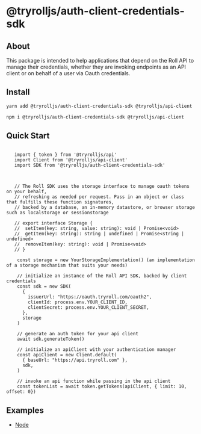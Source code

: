 # @tryrolljs/auth-client-credentials-sdk

## About

This package is intended to help applications that depend on the Roll API to manage their credentials, whether they are invoking endpoints as an API client or on behalf of a user via Oauth credentials.

## Install

```sh
yarn add @tryrolljs/auth-client-credentials-sdk @tryrolljs/api-client
```

```sh
npm i @tryrolljs/auth-client-credentials-sdk @tryrolljs/api-client
```

## Quick Start

```

   import { token } from '@tryrolljs/api'
   import Client from '@tryrolljs/api-client'
   import SDK from '@tryrolljs/auth-client-credentials-sdk'



   // The Roll SDK uses the storage interface to manage oauth tokens on your behalf,
   // refreshing as needed per request. Pass in an object or class that fulfills these function signatures,
   // backed by a database, an in-memory datastore, or browser storage such as localstorage or sessionstorage

   // export interface Storage {
   //  setItem(key: string, value: string): void | Promise<void>
   //  getItem(key: string): string | undefined | Promise<string | undefined>
   //  removeItem(key: string): void | Promise<void>
   // }

    const storage = new YourStorageImplementation() (an implementation of a storage mechanism that suits your needs)

    // initialize an instance of the Roll API SDK, backed by client credentials
    const sdk = new SDK(
      {
        issuerUrl: "https://oauth.tryroll.com/oauth2",
        clientId: process.env.YOUR_CLIENT_ID,
        clientSecret: process.env.YOUR_CLIENT_SECRET,
      },
      storage
    )

    // generate an auth token for your api client
    await sdk.generateToken()

    // initialize an apiClient with your authentication manager
    const apiClient = new Client.default(
      { baseUrl: "https://api.tryroll.com" },
      sdk,
    )

    // invoke an api function while passing in the api client
    const tokenList = await token.getTokens(apiClient, { limit: 10, offset: 0})
```

## Examples

- [Node](/examples/example-node-client/)
